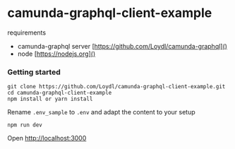 # camunda-graphql-client-example

requirements
* camunda-graphql server [https://github.com/Loydl/camunda-graphql]()
* node [https://nodejs.org]()

### Getting started
```
git clone https://github.com/Loydl/camunda-graphql-client-example.git
cd camunda-graphql-client-example
npm install or yarn install
```

Rename ```.env_sample``` to ```.env``` and adapt the content to your setup

```
npm run dev
```

Open [http://localhost:3000]()
